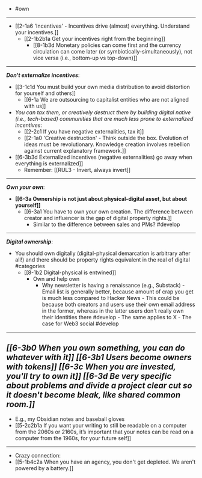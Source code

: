 - #own
---
- [[2-1a6 'Incentives' - Incentives drive (almost) everything. Understand your incentives.]]
  - [[2-1b2b1a Get your incentives right from the beginning]]
    - [[8-1b3d Monetary policies can come first and the currency circulation can come later (or symbiotically-simultaneously), not vice versa (i.e., bottom-up vs top-down)]]
---
***Don't externalize incentives***:
- [[3-1c1d You must build your own media distribution to avoid distortion for yourself and others]]
  - [[6-1a We are outsourcing to capitalist entities who are not aligned with us]]
- *You can tax them, or creatively destruct them by building digital native (i.e., tech-based) communities that are much less prone to externalized incentives*:
  - [[2-2c1 If you have negative externalities, tax it]]
  - [[2-1a0 'Creative destruction' - Think outside the box. Evolution of ideas must be revolutionary. Knowledge creation involves rebellion against current explanatory framework.]]
- [[6-3b3d Externalized incentives (negative externalities) go away when everything is externalized]]
  - Remember: [[RUL3 - Invert, always invert]]
---
***Own your own***:
- **[[6-3a Ownership is not just about physical-digital asset, but about yourself]]**
  - [[6-3a1 You have to own your own creation. The difference between creator and influencer is the gap of digital property rights.]]
    - Similar to the difference between sales and PMs? #develop 
---
***Digital ownership***: 
- You should own digitally (digital-physical demarcation is arbitrary after all!) and there should be property rights equivalent in the real of digital #categories 
  - [[8-1b2 Digital-physical is entwined]]
    - Own and help own
      - Why newsletter is having a renaissance (e.g., Substack)
				- Email list is generally better, because amount of crap you get is much less compared to Hacker News
					- This could be because both creators and users use their own email address in the former, whereas in the latter users don't really own their identities there #develop 
						- The same applies to X
							- The case for Web3 social #develop 
---
***[[6-3b0 When you own something, you can do whatever with it]]***
***[[6-3b1 Users become owners with tokens]]***
***[[6-3c When you are invested, you'll try to own it]]***
***[[6-3d Be very specific about problems and divide a project clear cut so it doesn't become bleak, like shared common room.]]***
---
- E.g., my Obsidian notes and baseball gloves
- [[5-2c2b1a If you want your writing to still be readable on a computer from the 2060s or 2160s, it’s important that your notes can be read on a computer from the 1960s, for your future self]]
---
- Crazy connection:
- [[5-1b4c2a When you have an agency, you don't get depleted. We aren't powered by a battery.]]